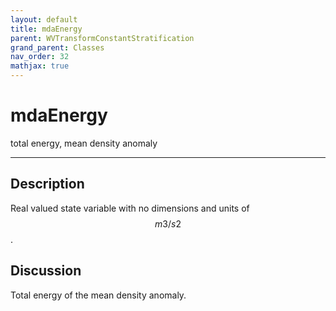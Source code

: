 ```yaml
---
layout: default
title: mdaEnergy
parent: WVTransformConstantStratification
grand_parent: Classes
nav_order: 32
mathjax: true
---
```


#  mdaEnergy

total energy, mean density anomaly


---

## Description
Real valued state variable with no dimensions and units of $$m3/s2$$.

## Discussion

Total energy of the mean density anomaly.

